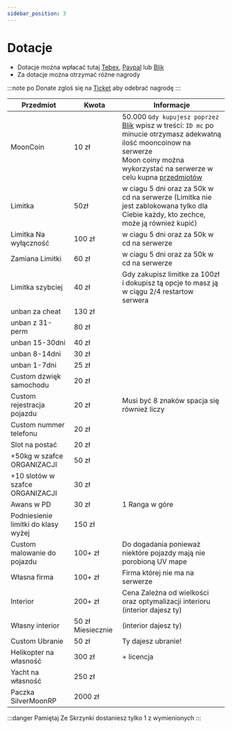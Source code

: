 ```yaml
---
sidebar_position: 3
---
```

# Dotacje

- Dotacje można wpłacać tutaj [Tebex](https://mnm.tebex.io/package/5692481), [Paypal](https://www.paypal.com/paypalme/MilitaryNekoMaid1) lub [Blik](https://tipo.live/p/militarynekomaid)
- Za dotacje można otrzymać różne nagrody

<!-- :::info Promocja
 20% na wszystko
::: -->

<!-- | Nowości             |  Kwota    |  Informacje |
|------------         |-----------|--------|
| Poziom organizacji lv2 [30 dni] |  70 zł | lvl 2 daje dostep organizacji do szafki | -->



:::note po Donate
zgloś się na [Ticket](https://discord.com/channels/818576305514741781/1018447393227817050/1018451362566131762) aby odebrać nagrodę
:::

| Przedmiot             |  Kwota    |  Informacje |
|------------           |-----------|--------|
| MoonCoin |    10 zł          | 50.000 `Gdy kupujesz poprzez` [Blik](https://tipo.live/p/militarynekomaid) wpisz w treści: `ID mc` po minucie otrzymasz adekwatną ilość mooncoinow na serwerze <br> Moon coiny można wykorzystać na serwerze w celu kupna [przedmiotów](https://silvermoonrp.github.io/docs/Wikipedia/mooncoin)|x
| Limitka               |    50zł   | w ciagu 5 dni oraz za 50k w cd na serwerze (Limitka nie jest zablokowana tylko dla Ciebie każdy, kto zechce, może ją również kupić) |
| Limitka Na wyłączność |    100 zł | w ciagu 5 dni oraz za 50k w cd na serwerze |
| Zamiana Limitki       |    60 zł  | w ciagu 5 dni oraz za 50k w cd na serwerze |
| Limitka szybciej      |    40 zł  | Gdy zakupisz limitke za 100zł i dokupisz tą opcje to masz ją w ciągu 2/4 restartow serwera|
| unban za cheat        |    130 zł |  |
| unban z 31-perm       |    80 zł  |  |
| unban 15-30dni        |    40 zł  |  |
| unban 8-14dni         |    30 zł  |  |
| unban 1-7dni          |    25 zł  |  |
| Custom dzwięk samochodu|    20 zł |  |
| Custom rejestracja pojazdu|    20 zł  | Musi być 8 znaków spacja się również liczy|
| Custom nummer telefonu|    20 zł  |  |
| Slot na postać|    20 zł          |  |
| +50kg w szafce ORGANIZACJI|    50 zł  |  |
| +10 slotów w szafce ORGANIZACJI|    30 zł  |  |
| Awans w PD      |    30 zł  | 1 Ranga w góre|
| Podniesienie limitki do klasy wyżej|    150 zł  |       |
| Custom malowanie do pojazdu|    100+ zł  | Do dogadania ponieważ niektóre pojazdy mają nie porobioną UV mape |
| Własna firma |    100+ zł  | Firma której nie ma na serwerze |
| Interior |    200+ zł  | Cena Zależna od wielkości oraz optymalizacji interioru (interior dajesz ty)|
| Własny interior       |    50 zł Miesiecznie |(interior dajesz ty)|
| Custom Ubranie|    50 zł  | Ty dajesz ubranie!|
| Helikopter na własność      |    300 zł  |    + licencja   |
| Yacht na własność     |    250 zł |      |
| Paczka SilverMoonRP|    2000 zł  |  |

:::danger Pamiętaj
Ze Skrzynki dostaniesz tylko 1 z wymienionych
:::



<!-- | Skrzynka Broni dlugiej|    150 zł  | 2x `AKS`,`UZI`,`Micro SMG`,`AK47`,|
| Skrzynka Broni dlugiej 2|    150 zł  | 2x `SMG`, `Gusenberg`, `Dwururka`, `M4A1`| -->